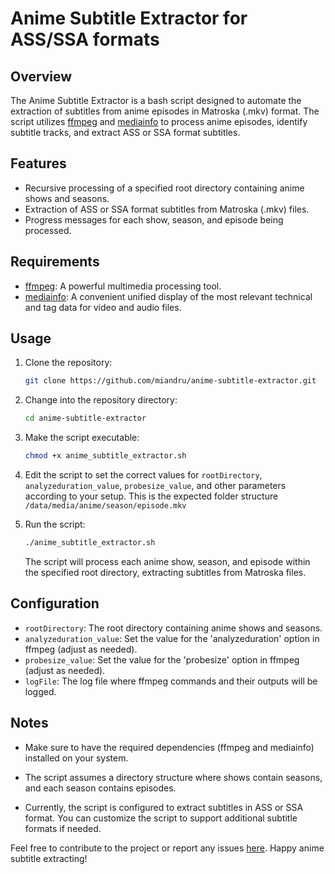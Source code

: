 # Anime Subtitle Extractor for ASS/SSA formats

## Overview

The Anime Subtitle Extractor is a bash script designed to automate the extraction of subtitles from anime episodes in Matroska (.mkv) format. The script utilizes [ffmpeg](https://ffmpeg.org/) and [mediainfo](https://mediaarea.net/en/MediaInfo) to process anime episodes, identify subtitle tracks, and extract ASS or SSA format subtitles.

## Features

- Recursive processing of a specified root directory containing anime shows and seasons.
- Extraction of ASS or SSA format subtitles from Matroska (.mkv) files.
- Progress messages for each show, season, and episode being processed.

## Requirements

- [ffmpeg](https://ffmpeg.org/): A powerful multimedia processing tool.
- [mediainfo](https://mediaarea.net/en/MediaInfo): A convenient unified display of the most relevant technical and tag data for video and audio files.

## Usage

1. Clone the repository:

   ```bash
   git clone https://github.com/miandru/anime-subtitle-extractor.git
   ```

2. Change into the repository directory:

   ```bash
   cd anime-subtitle-extractor
   ```

3. Make the script executable:

   ```bash
   chmod +x anime_subtitle_extractor.sh
   ```

4. Edit the script to set the correct values for `rootDirectory`, `analyzeduration_value`, `probesize_value`, and other parameters according to your setup.
   This is the expected folder structure `/data/media/anime/season/episode.mkv`


6. Run the script:

   ```bash
   ./anime_subtitle_extractor.sh
   ```

   The script will process each anime show, season, and episode within the specified root directory, extracting subtitles from Matroska files.

## Configuration

- `rootDirectory`: The root directory containing anime shows and seasons.
- `analyzeduration_value`: Set the value for the 'analyzeduration' option in ffmpeg (adjust as needed).
- `probesize_value`: Set the value for the 'probesize' option in ffmpeg (adjust as needed).
- `logFile`: The log file where ffmpeg commands and their outputs will be logged.

## Notes

- Make sure to have the required dependencies (ffmpeg and mediainfo) installed on your system.

- The script assumes a directory structure where shows contain seasons, and each season contains episodes.

- Currently, the script is configured to extract subtitles in ASS or SSA format. You can customize the script to support additional subtitle formats if needed.

Feel free to contribute to the project or report any issues [here](https://github.com/yourusername/anime-subtitle-extractor/issues). Happy anime subtitle extracting!
